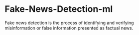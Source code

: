 # Fake-News-Detection-ml
 Fake news detection is the process of identifying and verifying misinformation or false information presented as factual news.
